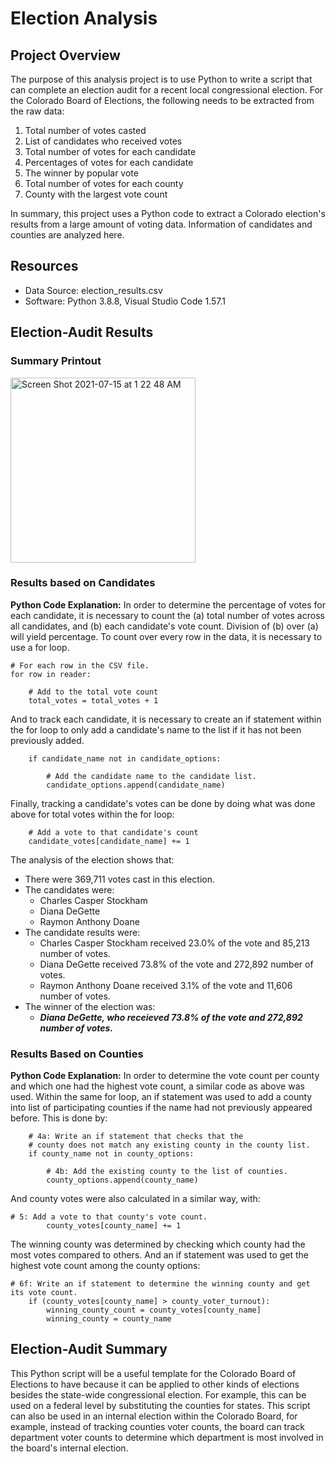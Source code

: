 # Election Analysis

## Project Overview
The purpose of this analysis project is to use Python to write a script that can complete an election audit for a recent local congressional election. For the Colorado Board of Elections, the following needs to be extracted from the raw data: 

1. Total number of votes casted
2. List of candidates who received votes
3. Total number of votes for each candidate
4. Percentages of votes for each candidate
5. The winner by popular vote
6. Total number of votes for each county
7. County with the largest vote count 

In summary, this project uses a Python code to extract a Colorado election's results from a large amount of voting data. Information of candidates and counties are analyzed here.

## Resources
- Data Source: election_results.csv
- Software: Python 3.8.8, Visual Studio Code 1.57.1

## Election-Audit Results

### Summary Printout 
<img width="296" alt="Screen Shot 2021-07-15 at 1 22 48 AM" src="https://user-images.githubusercontent.com/84816495/125733305-ed59380c-59ca-4420-92da-6cec0634d202.png">

### Results based on Candidates

**Python Code Explanation:**
In order to determine the percentage of votes for each candidate, it is necessary to count the (a) total number of votes across all candidates, and (b) each candidate's vote count. Division of (b) over (a) will yield percentage. To count over every row in the data, it is necessary to use a for loop.

    # For each row in the CSV file.
    for row in reader:

        # Add to the total vote count
        total_votes = total_votes + 1
    
And to track each candidate, it is necessary to create an if statement within the for loop to only add a candidate's name to the list if it has not been previously added.

        if candidate_name not in candidate_options:

            # Add the candidate name to the candidate list.
            candidate_options.append(candidate_name)
            
Finally, tracking a candidate's votes can be done by doing what was done above for total votes within the for loop:

        # Add a vote to that candidate's count
        candidate_votes[candidate_name] += 1

The analysis of the election shows that:
- There were 369,711 votes cast in this election.
- The candidates were:
    - Charles Casper Stockham
    - Diana DeGette
    - Raymon Anthony Doane
- The candidate results were:
    - Charles Casper Stockham received 23.0% of the vote and 85,213 number of votes.
    - Diana DeGette received 73.8% of the vote and 272,892 number of votes.
    - Raymon Anthony Doane received 3.1% of the vote and 11,606 number of votes.
- The winner of the election was:
    - ***Diana DeGette, who receieved 73.8% of the vote and 272,892 number of votes.***

### Results Based on Counties

**Python Code Explanation:**
In order to determine the vote count per county and which one had the highest vote count, a similar code as above was used. Within the same for loop, an if statement was used to add a county into list of participating counties if the name had not previously appeared before. This is done by:

        # 4a: Write an if statement that checks that the
        # county does not match any existing county in the county list.
        if county_name not in county_options:

            # 4b: Add the existing county to the list of counties.
            county_options.append(county_name)

And county votes were also calculated in a similar way, with:

    # 5: Add a vote to that county's vote count.
            county_votes[county_name] += 1

The winning county was determined by checking which county had the most votes compared to others. And an if statement was used to get the highest vote count among the county options:

    # 6f: Write an if statement to determine the winning county and get its vote count.
        if (county_votes[county_name] > county_voter_turnout):
            winning_county_count = county_votes[county_name]
            winning_county = county_name


## Election-Audit Summary

This Python script will be a useful template for the Colorado Board of Elections to have because it can be applied to other kinds of elections besides the state-wide congressional election. For example, this can be used on a federal level by substituting the counties for states. This script can also be used in an internal election within the Colorado Board, for example, instead of tracking counties voter counts, the board can track department voter counts to determine which department is most involved in the board's internal election.
